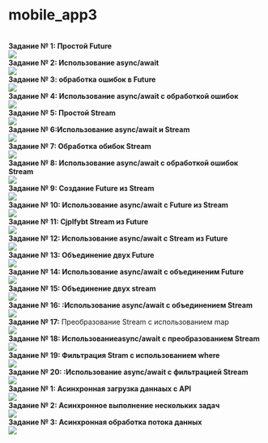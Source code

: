 # mobile_app3
<br><strong>Задание № 1: Простой Future</strong></br>![](https://github.com/Derz65/mobile_app2/raw/main/screenshot/1.png)
<br><strong>Задание № 2: Использование async/await</strong></br>![](https://github.com/Derz65/mobile_app2/raw/main/screenshot/2.png)
<br><strong>Задание № 3: обработка ошибок в Future</strong></br>![](https://github.com/Derz65/mobile_app2/raw/main/screenshot/3.png)
<br><strong>Задание № 4: Использование async/await с обработкой ошибок </strong></br>![](https://github.com/Derz65/mobile_app2/raw/main/screenshot/4.png)
<br><strong>Задание № 5: Простой Stream</strong></br>![](https://github.com/Derz65/mobile_app2/raw/main/screenshot/5.png)
<br><strong>Задание № 6:Использование async/await и Stream </strong></br>![](https://github.com/Derz65/mobile_app2/raw/main/screenshot/6.png)
<br><strong>Задание № 7: Обработка обибок Stream</strong></br>![](https://github.com/Derz65/mobile_app2/raw/main/screenshot/7.png)
<br><strong>Задание № 8: Использование async/await с обработкой ошибок Stream </strong></br>![](https://github.com/Derz65/mobile_app2/raw/main/screenshot/8.png)
<br><strong>Задание № 9: Создание Future из Stream</strong></br>![](https://github.com/Derz65/mobile_app2/raw/main/screenshot/9.png)
<br><strong>Задание № 10: Использование async/await с Future из Stream </strong></br>![](https://github.com/Derz65/mobile_app2/raw/main/screenshot/10.png)
<br><strong>Задание № 11: Cjplfybt Stream из Future  </strong></br>![](https://github.com/Derz65/mobile_app2/raw/main/screenshot/11.png)
<br><strong>Задание № 12: Использование async/await с Stream из Future</strong></br>![](https://github.com/Derz65/mobile_app2/raw/main/screenshot/12.png)
<br><strong>Задание № 13: Объединение двух Future</strong></br>![](https://github.com/Derz65/mobile_app2/raw/main/screenshot/13.png)
<br><strong>Задание № 14: Использование async/await c объединеним Future</strong></br>![](https://github.com/Derz65/mobile_app2/raw/main/screenshot/14.png)
<br><strong>Задание № 15: Объединение двух stream</strong></br>![](https://github.com/Derz65/mobile_app2/raw/main/screenshot/15.png)
<br><strong>Задание № 16: :Использование async/await c объединением Stream</strong></br>![](https://github.com/Derz65/mobile_app2/raw/main/screenshot/16.png)
<br><strong>Задание № 17:</strong> Преобразование Stream с использованием map</br>![](https://github.com/Derz65/mobile_app2/raw/main/screenshot/17.png)
<br><strong>Задание № 18: Использованиеasync/await c преобразованием Stream</strong></br>![](https://github.com/Derz65/mobile_app2/raw/main/screenshot/18.png)
<br><strong>Задание № 19: Фильтрация Stram с использованием where</strong></br>![](https://github.com/Derz65/mobile_app2/raw/main/screenshot/19.png)
<br><strong>Задание № 20: :Использование async/await c фильтрацией Stream</strong></br>![](https://github.com/Derz65/mobile_app2/raw/main/screenshot/20.png)
<br><strong>Задание № 1: Асинхронная загрузка даннаых с API</strong></br><b>![](screenshot/1.1.png)</b> 
<br><strong>Задание № 2: Асинхронное выполнение нескольких задач</strong></br><b>![](https://github.com/Derz65/mobile_app2/raw/main/screenshot/2.1.png)</b>
<br><strong>Задание № 3: Асинхронная обработка потока данных</strong></br>![](https://github.com/Derz65/mobile_app2/raw/main/screenshot/3.1.png) 
